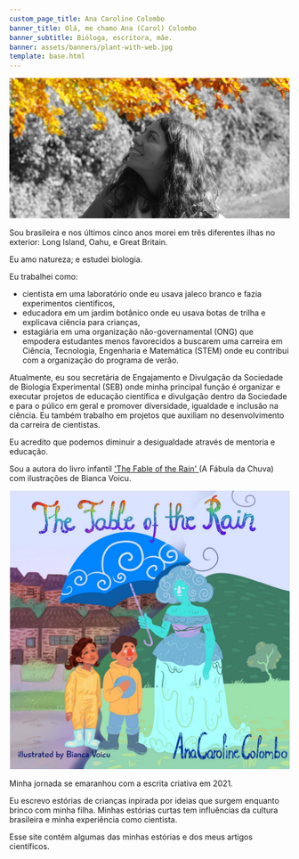 ```yaml
---
custom_page_title: Ana Caroline Colombo
banner_title: Olá, me chamo Ana (Carol) Colombo
banner_subtitle: Bióloga, escritora, mãe.
banner: assets/banners/plant-with-web.jpg
template: base.html
---
```


<img src="/assets/about-image-b&w-yellow-crop.jpg" class="about-img"
     alt="Uma foto minha olhando para as folhas amarelas de uma árvore em um parque no outono.">

Sou brasileira e nos últimos cinco anos morei em três diferentes ilhas no exterior:
Long Island, Oahu, e Great Britain. 

Eu amo natureza; e estudei biologia.

Eu trabalhei como:
* cientista em uma laboratório onde eu usava jaleco branco e fazia experimentos científicos,
* educadora em um jardim botânico onde eu usava botas de trilha e explicava ciência para crianças,
* estagiária em uma organização não-governamental (ONG) que empodera estudantes menos favorecidos a buscarem uma carreira em
Ciência, Tecnologia, Engenharia e Matemática (STEM) onde eu contribui com a organização do programa de verão.

Atualmente, eu sou secretária de Engajamento e Divulgação da Sociedade de Biologia Experimental (SEB) onde minha principal função é organizar e executar projetos de educação científica e divulgação dentro da Sociedade e para o púlico em geral e promover diversidade, igualdade e inclusão na ciência. Eu também trabalho em projetos que auxiliam no desenvolvimento da carreira de cientistas.

Eu acredito que podemos diminuir a desigualdade através de mentoria e educação. 

Sou a autora do livro infantil ['The Fable of the Rain' ](https://www.acarolcolombo.com/news/book) (A Fábula da Chuva) com ilustrações de Bianca Voicu.

[![Capa do livro que escrevi](../assets/book-cover.png)](https://bit.ly/3RQaFvw)

Minha jornada se emaranhou com a escrita criativa em 2021.

Eu escrevo estórias de crianças inpirada por ideias que surgem enquanto brinco com minha filha.
Minhas estórias curtas tem influências da cultura brasileira e minha experiência como cientista.

Esse site contém algumas das minhas estórias e dos meus artigos científicos.





